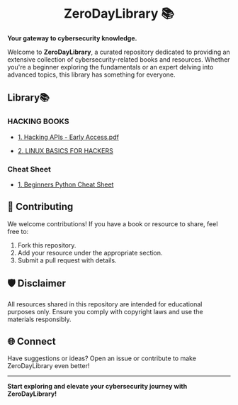 <h1 align='center'> ZeroDayLibrary 📚  </h1>

**Your gateway to cybersecurity knowledge.**  

Welcome to **ZeroDayLibrary**, a curated repository dedicated to providing an extensive collection of cybersecurity-related books and resources. Whether you're a beginner exploring the fundamentals or an expert delving into advanced topics, this library has something for everyone.

## Library📚
### HACKING BOOKS

- [1. Hacking APIs - Early Access.pdf](https://github.com/theNareshofficial/ZeroDayLibrary/blob/main/Hacking%20APIs%20-%20Early%20Access.pdf)
  
- [2. LINUX BASICS FOR HACKERS](https://github.com/theNareshofficial/ZeroDayLibrary/blob/main/Linux%20Basics%20for%20Hackers.pdf)

### Cheat Sheet

- [1. Beginners Python Cheat Sheet](https://github.com/theNareshofficial/ZeroDayLibrary/blob/main/beginners_python_cheat_sheet_pcc_all.pdf)

## 🤝 Contributing
We welcome contributions! If you have a book or resource to share, feel free to:  
1. Fork this repository.  
2. Add your resource under the appropriate section.  
3. Submit a pull request with details.  

## 🛡️ Disclaimer  
All resources shared in this repository are intended for educational purposes only. Ensure you comply with copyright laws and use the materials responsibly.  

## 🌐 Connect  
Have suggestions or ideas? Open an issue or contribute to make ZeroDayLibrary even better!  

---

**Start exploring and elevate your cybersecurity journey with ZeroDayLibrary!**  
